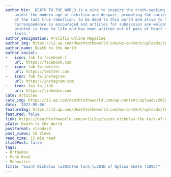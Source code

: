 ```yaml
---
author_bio: 'DEATH TO THE WORLD is a zine to inspire the truth-seeking and soul searching
    amidst the modern age of nihilism and despair, promoting the ancient principles
    of the last true rebellion: to be dead to this world and alive to the other world.
    Correspondence is encouraged and articles for submission are welcomed. Each article
    printed is true to life and has been written out of pain of heart for love of
    truth.'
author_designation: Prolific Online Magazine
author_img: https://i2.wp.com/deathtotheworld.com/wp-content/uploads/2014/06/dttw1.jpg
author_name: Death to the World
author_social:
-   icon: fab fa-facebook-f
    url: https://facebook.com
-   icon: fab fa-twitter
    url: https://twitter.com
-   icon: fab fa-instagram
    url: https://instagram.com
-   icon: fas fa-link
    url: https://linkedin.com
cate: Articles
cate_img: https://i2.wp.com/deathtotheworld.com/wp-content/uploads/2022/09/F-Turk.jpg?resize=1140%2C663&ssl=1
date: '2022-09-06'
featureImg: https://i2.wp.com/deathtotheworld.com/wp-content/uploads/2022/09/F-Turk.jpg?resize=1140%2C663&ssl=1
featured: false
link: https://deathtotheworld.com/articles/saint-nicholas-the-turk-of-optina-skete-1893/
pCate: Death to the World
postFormat: standard
post_views: 15 Views
read_time: 15 min read
slidePost: false
tags:
- Orthodox
- Punk Rock
- Monastics
title: "Saint Nicholas \u201Cthe Turk,\u201D of Optina Skete (1893)"
---
```

